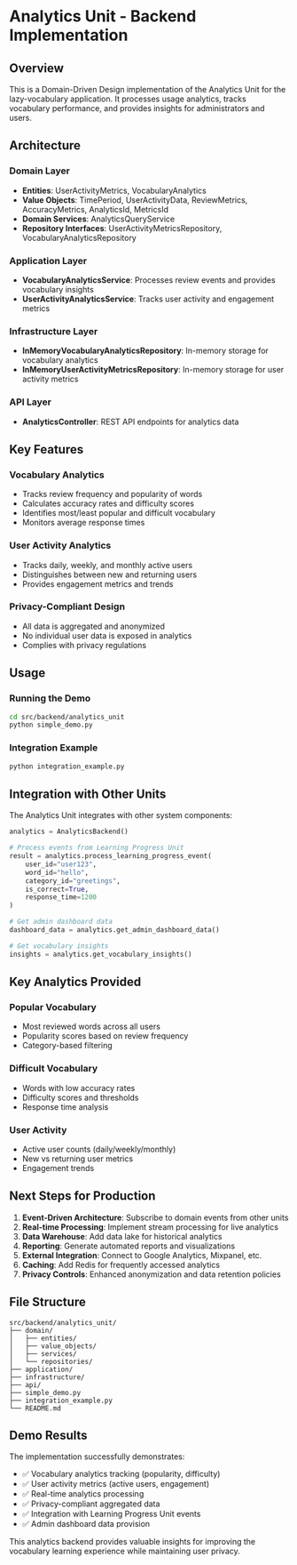 # Analytics Unit - Backend Implementation

## Overview
This is a Domain-Driven Design implementation of the Analytics Unit for the lazy-vocabulary application. It processes usage analytics, tracks vocabulary performance, and provides insights for administrators and users.

## Architecture

### Domain Layer
- **Entities**: UserActivityMetrics, VocabularyAnalytics
- **Value Objects**: TimePeriod, UserActivityData, ReviewMetrics, AccuracyMetrics, AnalyticsId, MetricsId
- **Domain Services**: AnalyticsQueryService
- **Repository Interfaces**: UserActivityMetricsRepository, VocabularyAnalyticsRepository

### Application Layer
- **VocabularyAnalyticsService**: Processes review events and provides vocabulary insights
- **UserActivityAnalyticsService**: Tracks user activity and engagement metrics

### Infrastructure Layer
- **InMemoryVocabularyAnalyticsRepository**: In-memory storage for vocabulary analytics
- **InMemoryUserActivityMetricsRepository**: In-memory storage for user activity metrics

### API Layer
- **AnalyticsController**: REST API endpoints for analytics data

## Key Features

### Vocabulary Analytics
- Tracks review frequency and popularity of words
- Calculates accuracy rates and difficulty scores
- Identifies most/least popular and difficult vocabulary
- Monitors average response times

### User Activity Analytics
- Tracks daily, weekly, and monthly active users
- Distinguishes between new and returning users
- Provides engagement metrics and trends

### Privacy-Compliant Design
- All data is aggregated and anonymized
- No individual user data is exposed in analytics
- Complies with privacy regulations

## Usage

### Running the Demo
```bash
cd src/backend/analytics_unit
python simple_demo.py
```

### Integration Example
```bash
python integration_example.py
```

## Integration with Other Units

The Analytics Unit integrates with other system components:

```python
analytics = AnalyticsBackend()

# Process events from Learning Progress Unit
result = analytics.process_learning_progress_event(
    user_id="user123",
    word_id="hello", 
    category_id="greetings",
    is_correct=True,
    response_time=1200
)

# Get admin dashboard data
dashboard_data = analytics.get_admin_dashboard_data()

# Get vocabulary insights
insights = analytics.get_vocabulary_insights()
```

## Key Analytics Provided

### Popular Vocabulary
- Most reviewed words across all users
- Popularity scores based on review frequency
- Category-based filtering

### Difficult Vocabulary
- Words with low accuracy rates
- Difficulty scores and thresholds
- Response time analysis

### User Activity
- Active user counts (daily/weekly/monthly)
- New vs returning user metrics
- Engagement trends

## Next Steps for Production

1. **Event-Driven Architecture**: Subscribe to domain events from other units
2. **Real-time Processing**: Implement stream processing for live analytics
3. **Data Warehouse**: Add data lake for historical analytics
4. **Reporting**: Generate automated reports and visualizations
5. **External Integration**: Connect to Google Analytics, Mixpanel, etc.
6. **Caching**: Add Redis for frequently accessed analytics
7. **Privacy Controls**: Enhanced anonymization and data retention policies

## File Structure
```
src/backend/analytics_unit/
├── domain/
│   ├── entities/
│   ├── value_objects/
│   ├── services/
│   └── repositories/
├── application/
├── infrastructure/
├── api/
├── simple_demo.py
├── integration_example.py
└── README.md
```

## Demo Results
The implementation successfully demonstrates:
- ✅ Vocabulary analytics tracking (popularity, difficulty)
- ✅ User activity metrics (active users, engagement)
- ✅ Real-time analytics processing
- ✅ Privacy-compliant aggregated data
- ✅ Integration with Learning Progress Unit events
- ✅ Admin dashboard data provision

This analytics backend provides valuable insights for improving the vocabulary learning experience while maintaining user privacy.